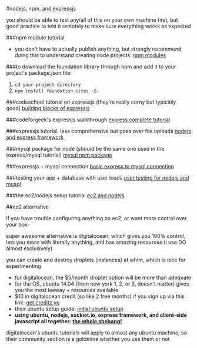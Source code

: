 #nodejs, npm, and expressjs

you should be able to test any/all of this on your own machine first, but good practice to test it remotely to make sure everything works as expected

###npm module tutorial
- you don't have to actually publish anything, but strongly recommend doing this to understand creating node projects:
[npm modules](https://quickleft.com/blog/creating-and-publishing-a-node-js-module/)

###to download the foundation library through npm and add it to your project's package.json file:
1. `cd your-project-directory`
2. `npm install foundation-sites -S`

###codeschool tutorial on expressjs (they're really corny but typically good)
[building blocks of expressjs](https://www.codeschool.com/courses/building-blocks-of-express-js)

###codeforgeek's expressjs walkthrough
[express complete tutorial](https://codeforgeek.com/2014/10/express-complete-tutorial-part-1/)

###expressjs tutorial, less comprehensive but goes over file uploads
[nodejs and express framework](http://www.tutorialspoint.com/nodejs/nodejs_express_framework.htm)

###mysql package for node (*should* be the same one used in the express/mysql tutorial)
[mysql npm package](https://www.npmjs.com/package/mysql)

###expressjs + mysql connection
[basic express to mysql connection](https://expressjs.com/en/guide/database-integration.html#mysql)

###testing your app + database with user loads
[user testing for nodejs and musql](https://codeforgeek.com/2015/01/nodejs-mysql-tutorial/)

###the ec2/nodejs setup tutorial
[ec2 and nodejs](https://codeforgeek.com/2015/05/setup-node-development-environment-amazon-ec2/)

##ec2 alternative

if you have trouble configuring anything on ec2, or want more control over your box-

super awesome alternative is digitalocean, which gives you 100% control, lets you mess with literally anything, and has amazing resources (i use DO almost exclusively)

you can create and destroy droplets (instances) at whim, which is nice for experimenting

- for digitalocean, the $5/month droplet option will be more than adequate
- for the OS, ubuntu 14.04 (from new york 1, 2, or 3, doesn't matter) gives you the most leeway + resources available
- $10 in digitalocean credit (so like 2 free months) if you sign up via this link: [get creditz yo](https://m.do.co/c/41f60e0a2ecd)
- their ubuntu setup guide: [initial ubuntu setup](https://www.digitalocean.com/community/tutorials/initial-server-setup-with-ubuntu-14-04)
- **using ubuntu, nodejs, sockiet.io, express framework, and client-side javascript all together: [the whole shebang!](https://www.digitalocean.com/community/tutorials/how-to-install-express-a-node-js-framework-and-set-up-socket-io-on-a-vps)**

digitalocean's ubuntu tutorials will apply to almost any ubuntu machine, so their community section is a goldmine whether you use them or not

